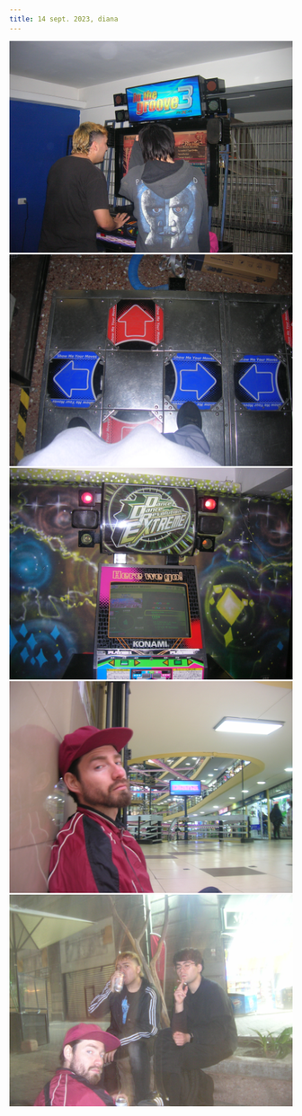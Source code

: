 ```yaml
---
title: 14 sept. 2023, diana
---
```


![](DSCN0037.jpg)
![](DSCN0038.jpg)
![](DSCN0039.jpg)
![](DSCN0042.jpg)
![](DSCN0046.jpg)